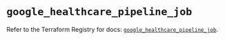 # `google_healthcare_pipeline_job`

Refer to the Terraform Registry for docs: [`google_healthcare_pipeline_job`](https://registry.terraform.io/providers/hashicorp/google/6.43.0/docs/resources/healthcare_pipeline_job).
